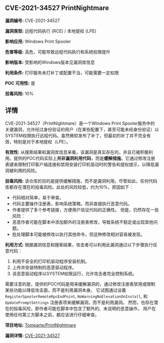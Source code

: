 ## CVE-2021-34527 PrintNightmare

**漏洞编号:** CVE-2021-34527

**漏洞类型:** 远程代码执行 (RCE) / 本地提权 (LPE)

**影响应用:** Windows Print Spooler

**危害等级:** 高危，可能导致远程代码执行和系统权限提升

**影响版本:** 受影响的Windows版本见漏洞库信息

**利用条件:** 打印服务未打补丁或配置不当，可能需要一定权限

**POC 可用性:** 是

**投毒风险:** 10%

## 详情

CVE-2021-34527（PrintNightmare）是一个Windows Print Spooler服务中的关键漏洞，允许经过身份验证的用户（在某些配置下，甚至可能未经身份验证）以SYSTEM权限执行远程代码。虽然微软发布了补丁，但最初的补丁并不完全有效，特别是对于本地提权（LPE）。

**有效性:**
从搜索结果和漏洞库信息来看，该漏洞是真实存在的，并且已被积极利用。提供的POC代码实际上**并非漏洞利用代码**，而是**缓解措施**。它通过修改注册表键来限制打印客户端连接和禁用安装打印机驱动时的警告和提权提示，以降低漏洞被利用的风险。

**投毒风险:**
该仓库的目的是提供缓解措施，而不是漏洞利用。尽管如此，任何代码库都存在潜在的投毒风险。此处的风险较低，约为10%，原因如下：
*   代码相对简单，易于审查。
*   代码主要操作注册表，影响系统策略，而非直接执行恶意代码。
*   作者提供了多个参考链接，方便用户验证代码的正确性。
但是，仍然存在一些风险：
*   恶意作者可能在脚本中添加额外的注册表修改，导致系统不稳定或出现其他问题。
*   批处理脚本可能被修改以执行其他命令，但这种修改相对容易被发现。

**利用方式:**
根据漏洞信息和搜索结果，攻击者可以利用此漏洞通过以下步骤执行任意代码：
1.  利用不安全的打印机驱动程序安装机制。
2.  上传并安装特制的恶意驱动程序。
3.  该恶意驱动程序以SYSTEM权限运行，允许攻击者完全控制系统。

需要注意的是，提供的POC代码是用来缓解漏洞的，通过修改注册表禁用或限制某些功能以降低攻击面，而不是利用漏洞本身。 它试图通过设置 `RegisterSpoolerRemoteRpcEndPoint`, `NoWarningNoElevationOnInstall`, 和 `UpdatePromptSettings` 注册表项来缓解漏洞，而不是利用漏洞。 然而，也存在潜在的投毒风险，即作者可能在脚本中包含了额外的、未说明的恶意操作。 用户在使用任何第三方脚本之前，都应该进行仔细审查。

**项目地址:** [Tomparte/PrintNightmare](https://github.com/Tomparte/PrintNightmare)

**漏洞详情:** [CVE-2021-34527](https://nvd.nist.gov/vuln/detail/CVE-2021-34527)